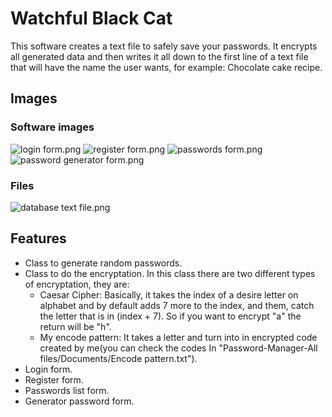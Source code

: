 # Watchful Black Cat
This software creates a text file to safely save your passwords. It encrypts all generated data and then writes it all down to the first line of a text file that will have the name the user wants, for example: Chocolate cake recipe.

## Images
### Software images
![login form.png](https://www.dropbox.com/s/fr6wn0j6r3kqyim/login%20form.png?dl=0&raw=1)
![register form.png](https://www.dropbox.com/s/mlzqnp0nxngnlxl/register%20form.png?dl=0&raw=1)
![passwords form.png](https://www.dropbox.com/s/a6jykp73k79yisd/passwords%20form.png?dl=0&raw=1)
![password generator form.png](https://www.dropbox.com/s/ipmbb5udchtyl6t/password%20generator%20form.png?dl=0&raw=1)

### Files
![database text file.png](https://www.dropbox.com/s/asy8w30jadzzsbc/database%20text%20file.png?dl=0&raw=1)

## Features

- Class to generate random passwords.
- Class to do the encryptation. In this class there are two different types of encryptation, they are:
  - Caesar Cipher: Basically, it takes the index of a desire letter on alphabet and by default adds 7  more to the index, and them, catch the letter that is in (index + 7). So if you want to encrypt "a" the return will be "h". 
  - My encode pattern: It takes a letter and turn into in encrypted code created by me(you can check the codes In "Password-Manager-All files/Documents/Encode pattern.txt").
- Login form.
- Register form.
- Passwords list form.
- Generator password form.